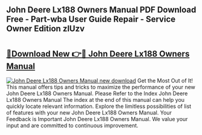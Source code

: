 ## John Deere Lx188 Owners Manual PDF Download Free - Part-wba User Guide Repair - Service Owner Edition zlUzv

# <h2><a href="http://bc87704.oget.top/?id=John+Deere+Lx188+Owners+Manual">🔗Download New 👉🔴 John Deere Lx188 Owners Manual</a></h2>

[![John Deere Lx188 Owners Manual new download](https://i.imgur.com/5g1atiW.png)](http://bc87704.oget.top/?id=John+Deere+Lx188+Owners+Manual)
Get the Most Out of It! This manual offers tips and tricks to maximize the performance of your new John Deere Lx188 Owners Manual. Please Refer to the Index John Deere Lx188 Owners Manual The index at the end of this manual can help you quickly locate relevant information. Explore the limitless possibilities of list of features with your new John Deere Lx188 Owners Manual. Your Feedback is Important John Deere Lx188 Owners Manual. We value your input and are committed to continuous improvement.
